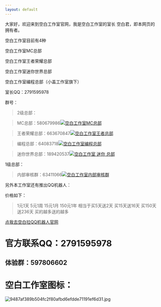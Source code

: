 ```yaml
---
layout: default
---
```


大家好，欢迎来到空白工作室官网，我是空白工作室的室长 空白君，即本网页的拥有者。

空白工作室目前有4种

空白工作室MC总部

空白工作室王者荣耀总部

空白工作室迷你世界总部

空白工作室编程总部（小盖工作室旗下）

室长QQ：2791595978

群号：
>2级总部：

>MC总部：580679986<a target="_blank" href="//shang.qq.com/wpa/qunwpa?idkey=df72fa53451baa2226de15e5530d3526f964218c4452cc3862745f54def19bf0"><img border="0" src="//pub.idqqimg.com/wpa/images/group.png" alt="空白工作室MC总部" title="空白工作室MC总部"></a>

>王者荣耀总部：663670847<a target="_blank" href="//shang.qq.com/wpa/qunwpa?idkey=fbea7e70f5107e66c39d580058db55f44a4368dc2f43da304b1b21e3a6243bfa"><img border="0" src="//pub.idqqimg.com/wpa/images/group.png" alt="空白工作室王者总部" title="空白工作室王者总部"></a>

>编程总部：64083718<a target="_blank" href="//shang.qq.com/wpa/qunwpa?idkey=c086bc47031f8f5f79e3359cb72265538c6f0f1a3dfca39a5b457019766fdf2d"><img border="0" src="//pub.idqqimg.com/wpa/images/group.png" alt="空白工作室编程总部" title="空白工作室编程总部"></a>

>迷你世界总部：189420537<a target="_blank" href="//shang.qq.com/wpa/qunwpa?idkey=9b398a1b961c6b288c4785bcfe9bc5d39694920b9c40ec3836d14e0cace4e8df"><img border="0" src="//pub.idqqimg.com/wpa/images/group.png" alt="空白工作室 迷你 总部" title="空白工作室 迷你 总部"></a>

1级总部：
>内部审核群：63411066<a target="_blank" href="//shang.qq.com/wpa/qunwpa?idkey=c589c7481930e9498e01e0f6ba037c9b469ed0dda725149d6dcf4d7b1001b17b"><img border="0" src="//pub.idqqimg.com/wpa/images/group.png" alt="空白工作室内部审核群" title="空白工作室内部审核群"></a>


另外本工作室还有推出QQ机器人：

价格如下：
>1元1天
>5元1周
>15元1月
>150元1年
>相当于买5天送2天 买15天送16天 买150天送236天
>买的越多送的越多

[点我去空白拉QQ机器人官网](https://a2791595978.github.io/Kongbai/kbl)

# 官方联系QQ：2791595978

## 体验群：597806602

# 空白工作室图标：
![9487af389b504fc2f80afbd6efdde71191ef6d31.jpg](http://imgsrc.baidu.com/forum/pic/item/9487af389b504fc2f80afbd6efdde71191ef6d31.jpg)
